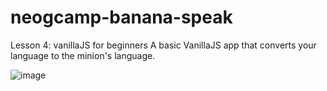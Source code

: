 # neogcamp-banana-speak
Lesson 4: vanillaJS for beginners
A basic VanillaJS app that converts your language to the minion's language.

![image](https://user-images.githubusercontent.com/56500938/205605251-80d8fa5b-b04c-4b5b-9acc-9ea72f79ff22.png)
